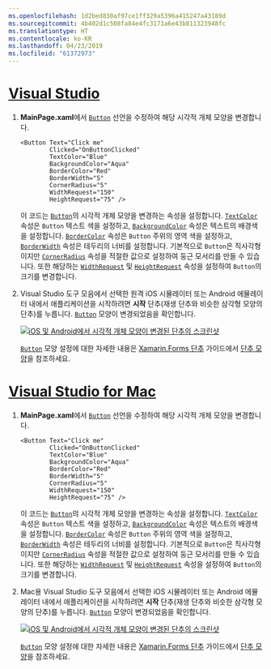 ```yaml
---
ms.openlocfilehash: 1d2bed830af97ce1ff329a5396a415247a43189d
ms.sourcegitcommit: 4b402d1c508fa84e4fc3171a6e43b811323948fc
ms.translationtype: HT
ms.contentlocale: ko-KR
ms.lasthandoff: 04/23/2019
ms.locfileid: "61372973"
---
```

# <a name="visual-studiotabvswin"></a>[Visual Studio](#tab/vswin)

1. **MainPage.xaml**에서 [`Button`](xref:Xamarin.Forms.Button) 선언을 수정하여 해당 시각적 개체 모양을 변경합니다.

    ```xaml
    <Button Text="Click me"
            Clicked="OnButtonClicked"
            TextColor="Blue"
            BackgroundColor="Aqua"
            BorderColor="Red"
            BorderWidth="5"
            CornerRadius="5"
            WidthRequest="150"
            HeightRequest="75" />
    ```

    이 코드는 [`Button`](xref:Xamarin.Forms.Button)의 시각적 개체 모양을 변경하는 속성을 설정합니다. [`TextColor`](xref:Xamarin.Forms.Button.TextColor) 속성은 `Button` 텍스트 색을 설정하고, [`BackgroundColor`](xref:Xamarin.Forms.VisualElement.BackgroundColor) 속성은 텍스트의 배경색을 설정합니다. [`BorderColor`](xref:Xamarin.Forms.Button.BorderColor) 속성은 `Button` 주위의 영역 색을 설정하고, [`BorderWidth`](xref:Xamarin.Forms.Button.BorderWidth) 속성은 테두리의 너비를 설정합니다. 기본적으로 `Button`은 직사각형이지만 [`CornerRadius`](xref:Xamarin.Forms.Button.CornerRadius) 속성을 적절한 값으로 설정하여 둥근 모서리를 만들 수 있습니다. 또한 해당하는 [`WidthRequest`](xref:Xamarin.Forms.VisualElement.WidthRequest) 및 [`HeightRequest`](xref:Xamarin.Forms.VisualElement.HeightRequest) 속성을 설정하여 `Button`의 크기를 변경합니다.

1. Visual Studio 도구 모음에서 선택한 원격 iOS 시뮬레이터 또는 Android 에뮬레이터 내에서 애플리케이션을 시작하려면 **시작** 단추(재생 단추와 비슷한 삼각형 모양의 단추)를 누릅니다. [`Button`](xref:Xamarin.Forms.Button) 모양이 변경되었음을 확인합니다.

    [![iOS 및 Android에서 시각적 개체 모양이 변경된 단추의 스크린샷](../images/change-button-appearance.png "변경된 모양의 단추")](../images/change-button-appearance-large.png#lightbox "변경된 모양의 단추")

    [`Button`](xref:Xamarin.Forms.Button) 모양 설정에 대한 자세한 내용은 [Xamarin.Forms 단추](~/xamarin-forms/user-interface/button.md) 가이드에서 [단추 모양](~/xamarin-forms/user-interface/button.md#button-appearance)을 참조하세요.

# <a name="visual-studio-for-mactabvsmac"></a>[Visual Studio for Mac](#tab/vsmac)

1. **MainPage.xaml**에서 [`Button`](xref:Xamarin.Forms.Button) 선언을 수정하여 해당 시각적 개체 모양을 변경합니다.

    ```xaml
    <Button Text="Click me"
            Clicked="OnButtonClicked"
            TextColor="Blue"
            BackgroundColor="Aqua"
            BorderColor="Red"
            BorderWidth="5"
            CornerRadius="5"
            WidthRequest="150"
            HeightRequest="75" />
    ```

    이 코드는 [`Button`](xref:Xamarin.Forms.Button)의 시각적 개체 모양을 변경하는 속성을 설정합니다. [`TextColor`](xref:Xamarin.Forms.Button.TextColor) 속성은 `Button` 텍스트 색을 설정하고, [`BackgroundColor`](xref:Xamarin.Forms.VisualElement.BackgroundColor) 속성은 텍스트의 배경색을 설정합니다. [`BorderColor`](xref:Xamarin.Forms.Button.BorderColor) 속성은 `Button` 주위의 영역 색을 설정하고, [`BorderWidth`](xref:Xamarin.Forms.Button.BorderWidth) 속성은 테두리의 너비를 설정합니다. 기본적으로 `Button`은 직사각형이지만 [`CornerRadius`](xref:Xamarin.Forms.Button.CornerRadius) 속성을 적절한 값으로 설정하여 둥근 모서리를 만들 수 있습니다. 또한 해당하는 [`WidthRequest`](xref:Xamarin.Forms.VisualElement.WidthRequest) 및 [`HeightRequest`](xref:Xamarin.Forms.VisualElement.HeightRequest) 속성을 설정하여 `Button`의 크기를 변경합니다.

1. Mac용 Visual Studio 도구 모음에서 선택한 iOS 시뮬레이터 또는 Android 에뮬레이터 내에서 애플리케이션을 시작하려면 **시작** 단추(재생 단추와 비슷한 삼각형 모양의 단추)를 누릅니다. [`Button`](xref:Xamarin.Forms.Button) 모양이 변경되었음을 확인합니다.

    [![iOS 및 Android에서 시각적 개체 모양이 변경된 단추의 스크린샷](../images/change-button-appearance.png "변경된 모양의 단추")](../images/change-button-appearance-large.png#lightbox "변경된 모양의 단추")

    [`Button`](xref:Xamarin.Forms.Button) 모양 설정에 대한 자세한 내용은 [Xamarin.Forms 단추](~/xamarin-forms/user-interface/button.md) 가이드에서 [단추 모양](~/xamarin-forms/user-interface/button.md#button-appearance)을 참조하세요.
